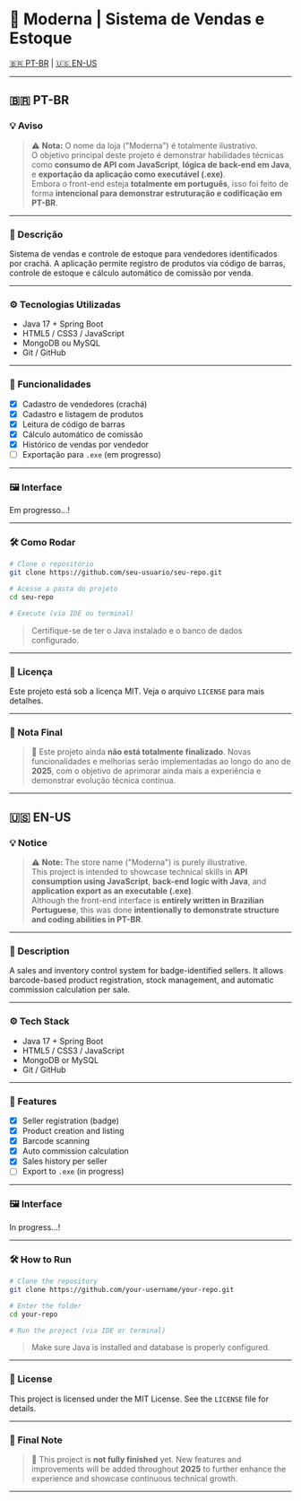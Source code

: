 # 🛒 Moderna | Sistema de Vendas e Estoque  
[🇧🇷 PT-BR](#pt-br) | [🇺🇸 EN-US](#en-us)

---

## 🇧🇷 PT-BR

### 💡 Aviso

> ⚠️ **Nota:** O nome da loja ("Moderna") é totalmente ilustrativo.  
> O objetivo principal deste projeto é demonstrar habilidades técnicas como **consumo de API com JavaScript**, **lógica de back-end em Java**, e **exportação da aplicação como executável (.exe)**.  
> Embora o front-end esteja **totalmente em português**, isso foi feito de forma **intencional para demonstrar estruturação e codificação em PT-BR**.

---

### 📌 Descrição

Sistema de vendas e controle de estoque para vendedores identificados por crachá. A aplicação permite registro de produtos via código de barras, controle de estoque e cálculo automático de comissão por venda.

---

### ⚙️ Tecnologias Utilizadas

- Java 17 + Spring Boot  
- HTML5 / CSS3 / JavaScript  
- MongoDB ou MySQL   
- Git / GitHub

---

### 🎯 Funcionalidades

- [x] Cadastro de vendedores (crachá)
- [x] Cadastro e listagem de produtos
- [x] Leitura de código de barras
- [x] Cálculo automático de comissão
- [x] Histórico de vendas por vendedor
- [ ] Exportação para `.exe` (em progresso)

---

### 🖼️ Interface


Em progresso...!

---

### 🛠️ Como Rodar

```bash
# Clone o repositório
git clone https://github.com/seu-usuario/seu-repo.git

# Acesse a pasta do projeto
cd seu-repo

# Execute (via IDE ou terminal)
```

> Certifique-se de ter o Java instalado e o banco de dados configurado.

---

### 📄 Licença

Este projeto está sob a licença MIT. Veja o arquivo `LICENSE` para mais detalhes.

---

### 📌 Nota Final

> 🚧 Este projeto ainda **não está totalmente finalizado**. Novas funcionalidades e melhorias serão implementadas ao longo do ano de **2025**, com o objetivo de aprimorar ainda mais a experiência e demonstrar evolução técnica contínua.

---

## 🇺🇸 EN-US

### 💡 Notice

> ⚠️ **Note:** The store name ("Moderna") is purely illustrative.  
> This project is intended to showcase technical skills in **API consumption using JavaScript**, **back-end logic with Java**, and **application export as an executable (.exe)**.  
> Although the front-end interface is **entirely written in Brazilian Portuguese**, this was done **intentionally to demonstrate structure and coding abilities in PT-BR**.

---

### 📌 Description

A sales and inventory control system for badge-identified sellers. It allows barcode-based product registration, stock management, and automatic commission calculation per sale.

---

### ⚙️ Tech Stack

- Java 17 + Spring Boot  
- HTML5 / CSS3 / JavaScript  
- MongoDB or MySQL    
- Git / GitHub

---

### 🎯 Features

- [x] Seller registration (badge)
- [x] Product creation and listing
- [x] Barcode scanning
- [x] Auto commission calculation
- [x] Sales history per seller
- [ ] Export to `.exe` (in progress)

---

### 🖼️ Interface

In progress...!

---

### 🛠️ How to Run

```bash
# Clone the repository
git clone https://github.com/your-username/your-repo.git

# Enter the folder
cd your-repo

# Run the project (via IDE or terminal)
```

> Make sure Java is installed and database is properly configured.

---

### 📄 License

This project is licensed under the MIT License. See the `LICENSE` file for details.

---

### 📌 Final Note

> 🚧 This project is **not fully finished** yet. New features and improvements will be added throughout **2025** to further enhance the experience and showcase continuous technical growth.

---
